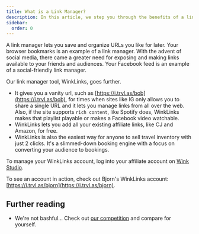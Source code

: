 ```yaml
---
title: What is a Link Manager?
description: In this article, we step you through the benefits of a link manager and what our service, called WinkLinks, can do for you.
sidebar:
  order: 0
---
```


A link manager lets you save and organize URLs you like for later. Your browser bookmarks is an example of a link manager. With the advent of social media, there came a greater need for exposing and making links available to your friends and audiences. Your Facebook feed is an example of a social-friendly link manager.

Our link manager tool, WinkLinks, goes further. 

- It gives you a vanity url, such as [https://i.trvl.as/bob](https://i.trvl.as/bob), for times when sites like IG only allows you to share a single URL and it lets you manage links from all over the web. Also, if the site supports `rich content`, like Spotify does, WinkLinks makes that playlist playable or makes a Facebook video watchable. 
- WinkLinks lets you add all your existing affiliate links, like CJ and Amazon, for free.
- WinkLinks is also the easiest way for anyone to sell travel inventory with just 2 clicks. It's a slimmed-down booking engine with a focus on converting your audience to bookings.

To manage your WinkLinks account, log into your affiliate account on [Wink Studio](https://studio.wink.travel). 

To see an account in action, check out Bjorn's WinkLinks account: [https://i.trvl.as/bjorn](https://i.trvl.as/bjorn).

## Further reading

- We're not bashful... Check out [our competition](https://linktr.ee) and compare for yourself.
